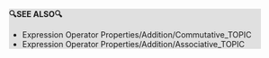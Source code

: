 <div style="margin:2em; background-color: #e0e0e0;">

<strong>🔍SEE ALSO🔍</strong>

 * Expression Operator Properties/Addition/Commutative_TOPIC
 * Expression Operator Properties/Addition/Associative_TOPIC

</div>

